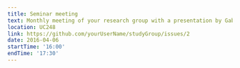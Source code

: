 ```yaml
---
title: Seminar meeting
text: Monthly meeting of your research group with a presentation by Gabriel Menard on "Digital Policy Regimes: an institutional analysis of digital policy as social policy"
location: UC248
link: https://github.com/yourUserName/studyGroup/issues/2
date: 2016-04-06
startTime: '16:00'
endTime: '17:30'
---
```

